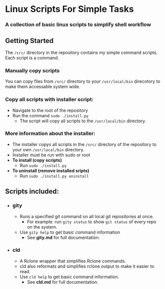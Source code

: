 # Linux Scripts For Simple Tasks
### A collection of basic linux scripts to simplify shell workflow

## Getting Started
The `/src/` directory in the repository contains my simple command scripts. Each script is a command.
### Manually copy scripts
You can copy files from `/src/` directory to your `/usr/local/bin` direcotory to make them accessable system wide.
### Copy all scripts with installer script:
- Navigate to the root of the repository 
- Run the command `sudo ./install.py`
    - The script will copy all scripts to the `/usr/local/bin` directory. 
### More information about the installer:
- The installer copys all scripts in the `/src/` directory of the repository to your own `/usr/local/bin` directory.
- Installer must be run with sudo or root
- **To install (copy scripts)**
    - Run `sudo ./install.py`
- **To uninstall (remove installed sripts)**
    - Run `sudo ./install.py uninstall`
## Scripts included:
- ### gity
    - Runs a specified git command on all local git repositories at once.
        - For example: run `gity status` to show `git status` of every repo on the system.
    - Use `gity help` to get basic command information
        - See **gity.md** for full documentation.
- ### cld
    - A Rclone wrapper that simplifies Rclone commands.
    - cld also reformats and simplifies rclone output to make it easier to read.
    - Use `cld help` to get basic command information.
        - See **cld.md** for full documentation.